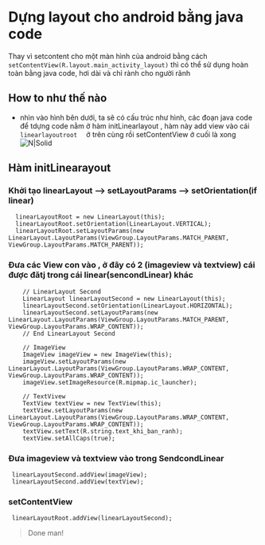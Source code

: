 # Dựng layout cho android bằng java code
Thay vì setcontent  cho một màn hình của android bằng cách `setContentView(R.layout.main_activity_layout)`
thì có thể sử dụng hoàn toàn bằng java code, hơi dài và chỉ rành cho người rãnh
## How to như thế nào
* nhìn vào hình bên dưới, ta sẽ có cấu trúc như hình,
các đoạn java code để tdựng code nằm ở hàm initLinearlayout  , hàm này add view vào cái `linearlayoutroot  ` ở trên cùng rồi setContentView ở  cuối là xong
     ![N|Solid](http://i.imgur.com/UgCu46r.png)

## Hàm initLinearayout

### Khởi tạo linearLayout --> setLayoutParams --> setOrientation(if linear)
      linearLayoutRoot = new LinearLayout(this);
      linearLayoutRoot.setOrientation(LinearLayout.VERTICAL);
      linearLayoutRoot.setLayoutParams(new LinearLayout.LayoutParams(ViewGroup.LayoutParams.MATCH_PARENT, ViewGroup.LayoutParams.MATCH_PARENT));

### Đưa các View con vào , ở đây có 2 (imageview và textview) cái được đătj trong cái linear(sencondLinear) khác
        // LinearLayout Second
        LinearLayout linearLayoutSecond = new LinearLayout(this);
        linearLayoutSecond.setOrientation(LinearLayout.HORIZONTAL);
        linearLayoutSecond.setLayoutParams(new LinearLayout.LayoutParams(ViewGroup.LayoutParams.MATCH_PARENT, ViewGroup.LayoutParams.WRAP_CONTENT));
        // End LinearLayout Second

        // ImageView
        ImageView imageView = new ImageView(this);
        imageView.setLayoutParams(new LinearLayout.LayoutParams(ViewGroup.LayoutParams.WRAP_CONTENT, ViewGroup.LayoutParams.WRAP_CONTENT));
        imageView.setImageResource(R.mipmap.ic_launcher);

        // TextVivew
        TextView textView = new TextView(this);
        textView.setLayoutParams(new LinearLayout.LayoutParams(ViewGroup.LayoutParams.WRAP_CONTENT, ViewGroup.LayoutParams.WRAP_CONTENT));
        textView.setText(R.string.text_khi_ban_ranh);
        textView.setAllCaps(true);

### Đưa imageview và textview vào trong SendcondLinear
     linearLayoutSecond.addView(imageView);
     linearLayoutSecond.addView(textView);

### setContentView
     linearLayoutRoot.addView(linearLayoutSecond);

> Done man!
